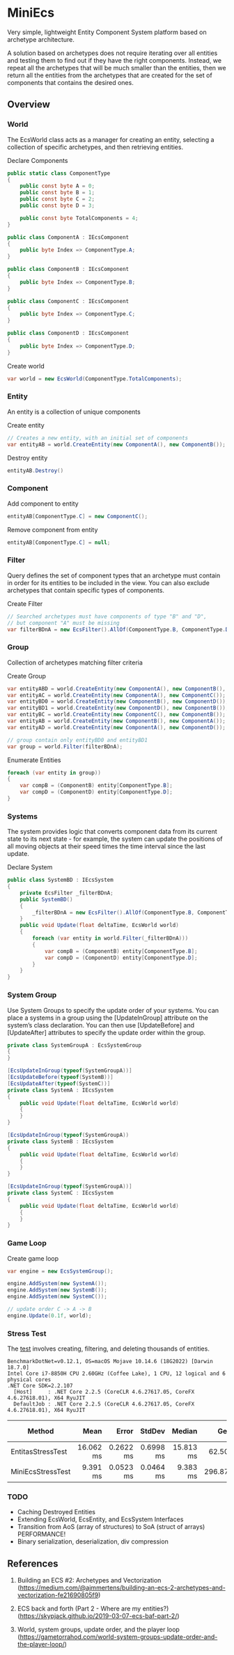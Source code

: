 # MiniEcs
Very simple, lightweight Entity Component System platform based on archetype architecture.

A solution based on archetypes does not require iterating over all entities and testing them to find out if they have the right components. Instead, we repeat all the archetypes that will be much smaller than the entities, then we return all the entities from the archetypes that are created for the set of components that contains the desired ones.
## Overview

### World
The EcsWorld class acts as a manager for creating an entity, selecting a collection of specific archetypes, and then retrieving entities.

Declare Components
```csharp
public static class ComponentType
{
    public const byte A = 0;
    public const byte B = 1;
    public const byte C = 2;
    public const byte D = 3;

    public const byte TotalComponents = 4;
}

public class ComponentA : IEcsComponent
{
    public byte Index => ComponentType.A;
}

public class ComponentB : IEcsComponent
{
    public byte Index => ComponentType.B;
}

public class ComponentC : IEcsComponent
{
    public byte Index => ComponentType.C;
}

public class ComponentD : IEcsComponent
{
    public byte Index => ComponentType.D;
}
```    
Create world

```csharp
var world = new EcsWorld(ComponentType.TotalComponents);
``` 
### Entity
An entity is a collection of unique components

Create entity

```csharp
// Creates a new entity, with an initial set of components
var entityAB = world.CreateEntity(new ComponentA(), new ComponentB());
``` 
Destroy entity
```csharp
entityAB.Destroy()
``` 
### Component
Add component to entity
```csharp
entityAB[ComponentType.C] = new ComponentC();
``` 
Remove component from entity 
```csharp
entityAB[ComponentType.C] = null;
``` 
### Filter
Query defines the set of component types that an archetype must contain in order for its entities to be included in the view. You can also exclude archetypes that contain specific types of components.

Create Filter
```csharp
// Searched archetypes must have components of type "B" and "D", 
// but component "A" must be missing
var filterBDnA = new EcsFilter().AllOf(ComponentType.B, ComponentType.D).NoneOf(ComponentType.A)
```
### Group
Collection of archetypes matching filter criteria

Create Group 
```csharp
var entityABD = world.CreateEntity(new ComponentA(), new ComponentB(), new ComponentD());
var entityAC = world.CreateEntity(new ComponentA(), new ComponentC());
var entityBD0 = world.CreateEntity(new ComponentB(), new ComponentD());
var entityBD1 = world.CreateEntity(new ComponentD(), new ComponentB());
var entityBC = world.CreateEntity(new ComponentC(), new ComponentB());
var entityAB = world.CreateEntity(new ComponentB(), new ComponentA());
var entityAD = world.CreateEntity(new ComponentA(), new ComponentD());

// group contain only entityBD0 and entityBD1
var group = world.Filter(filterBDnA);
```
Enumerate Entities
```csharp
foreach (var entity in group))
{
    var compB = (ComponentB) entity[ComponentType.B];
    var compD = (ComponentD) entity[ComponentType.D];
}
```
### Systems
The system provides logic that converts component data from its current state to its next state - for example, the system can update the positions of all moving objects at their speed times the time interval since the last update.

Declare System
```csharp
public class SystemBD : IEcsSystem
{
    private EcsFilter _filterBDnA;
    public SystemBD()
    {
        _filterBDnA = new EcsFilter().AllOf(ComponentType.B, ComponentType.D).NoneOf(ComponentType.A)
    }
    public void Update(float deltaTime, EcsWorld world)
    {
        foreach (var entity in world.Filter(_filterBDnA)))
        {
            var compB = (ComponentB) entity[ComponentType.B];
            var compD = (ComponentD) entity[ComponentType.D];
        }
    }
}
```
### System Group
Use System Groups to specify the update order of your systems. You can place a systems in a group using the [UpdateInGroup] attribute on the system’s class declaration. You can then use [UpdateBefore] and [UpdateAfter] attributes to specify the update order within the group.

```csharp
private class SystemGroupA : EcsSystemGroup
{
}

[EcsUpdateInGroup(typeof(SystemGroupA))]
[EcsUpdateBefore(typeof(SystemB))]
[EcsUpdateAfter(typeof(SystemC))]
private class SystemA : IEcsSystem
{
    public void Update(float deltaTime, EcsWorld world)
    {
    }
}

[EcsUpdateInGroup(typeof(SystemGroupA))
private class SystemB : IEcsSystem
{
    public void Update(float deltaTime, EcsWorld world)
    {
    }
}

[EcsUpdateInGroup(typeof(SystemGroupA))]
private class SystemC : IEcsSystem
{
    public void Update(float deltaTime, EcsWorld world)
    {
    }
}
```
### Game Loop

Create game loop
```csharp
var engine = new EcsSystemGroup();

engine.AddSystem(new SystemA());
engine.AddSystem(new SystemB());
engine.AddSystem(new SystemC());

// update order C -> A -> B
engine.Update(0.1f, world);
```

### Stress Test

The [test](https://github.com/voledyhil/MiniEcs/blob/master/MiniEcs.Benchmark/ComplexTest.cs) involves creating, filtering, and deleting thousands of entities.

```
BenchmarkDotNet=v0.12.1, OS=macOS Mojave 10.14.6 (18G2022) [Darwin 18.7.0]
Intel Core i7-8850H CPU 2.60GHz (Coffee Lake), 1 CPU, 12 logical and 6 physical cores
.NET Core SDK=2.2.107
  [Host]     : .NET Core 2.2.5 (CoreCLR 4.6.27617.05, CoreFX 4.6.27618.01), X64 RyuJIT
  DefaultJob : .NET Core 2.2.5 (CoreCLR 4.6.27617.05, CoreFX 4.6.27618.01), X64 RyuJIT
```
|            Method |      Mean |     Error |    StdDev |    Median |    Gen 0 |    Gen 1 | Gen 2 |  Allocated |
|-------------------|----------:|----------:|----------:|----------:|---------:|---------:|------:|-----------:|
| EntitasStressTest | 16.062 ms | 0.2622 ms | 0.6998 ms | 15.813 ms |  62.5000 |  31.2500 |     - |  480.82 KB |
| MiniEcsStressTest |  9.391 ms | 0.0523 ms | 0.0464 ms |  9.383 ms | 296.8750 | 109.3750 |     - | 1475.27 KB |

### TODO
- Caching Destroyed Entities
- Extending EcsWorld, EcsEntity, and EcsSystem Interfaces
- Transition from AoS (array of structures) to SoA (struct of arrays) PERFORMANCE!
- Binary serialization, deserialization, div compression


## References
1. Building an ECS #2: Archetypes and Vectorization (https://medium.com/@ajmmertens/building-an-ecs-2-archetypes-and-vectorization-fe21690805f9)

2. ECS back and forth (Part 2 - Where are my entities?)(https://skypjack.github.io/2019-03-07-ecs-baf-part-2/)

3. World, system groups, update order, and the player loop (https://gametorrahod.com/world-system-groups-update-order-and-the-player-loop/)
